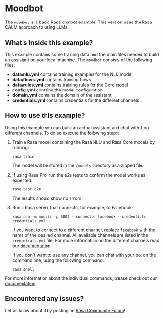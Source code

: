 # Moodbot

The `moodbot` is a basic Rasa chatbot example. This version uses the Rasa CALM
approach to using LLMs.

## What’s inside this example?

This example contains some training data and the main files needed to build an
assistant on your local machine. The `moodbot` consists of the following files:

- **data/nlu.yml** contains training examples for the NLU model
- **data/flows.yml** contains training flows
- **data/rules.yml** contains training rules for the Core model
- **config.yml** contains the model configuration
- **domain.yml** contains the domain of the assistant
- **credentials.yml** contains credentials for the different channels

## How to use this example?

Using this example you can build an actual assistant and chat with it on
different channels. To do so execute the following steps:

1. Train a Rasa model containing the Rasa NLU and Rasa Core models by running:
    ```
    rasa train
    ```
    The model will be stored in the `/models` directory as a zipped file.

2. If using Rasa Pro, run the e2e tests to confirm the model works as expected:
    ```
    rasa test e2e
    ```
    The results should show no errors.

3. Run a Rasa server that connects, for example, to Facebook:
    ```
    rasa run -m models -p 5002 --connector facebook --credentials credentials.yml
    ```
    If you want to connect to a different channel, replace `facebook` with the name of the
    desired channel.
    All available channels are listed in the `credentials.yml` file.
    For more information on the different channels read our
    [documentation](http://rasa.com/docs/rasa/messaging-and-voice-channels)

    If you don't want to use any channel, you can chat with your bot
    on the command line, using the following command:
    ```
    rasa shell
    ```

For more information about the individual commands, please check out our
[documentation](http://rasa.com/docs/rasa/command-line-interface).

## Encountered any issues?
Let us know about it by posting on [Rasa Community Forum](https://forum.rasa.com)!
